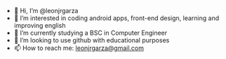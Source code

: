 - 👋 Hi, I’m @leonjrgarza
- 👀 I’m interested in coding android apps, front-end design, learning and improving english
- 🌱 I’m currently studying a BSC in Computer Engineer
- 💞️ I’m looking to use github with educational purposes
- 📫 How to reach me: leonjrgarza@gmail.com

<!---
leonjrgarza/leonjrgarza is a ✨ special ✨ repository because its `README.md` (this file) appears on your GitHub profile.
You can click the Preview link to take a look at your changes.
--->
